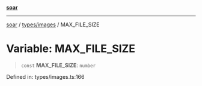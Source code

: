 [**soar**](../../../README.md)

***

[soar](../../../modules.md) / [types/images](../README.md) / MAX\_FILE\_SIZE

# Variable: MAX\_FILE\_SIZE

> `const` **MAX\_FILE\_SIZE**: `number`

Defined in: types/images.ts:166
